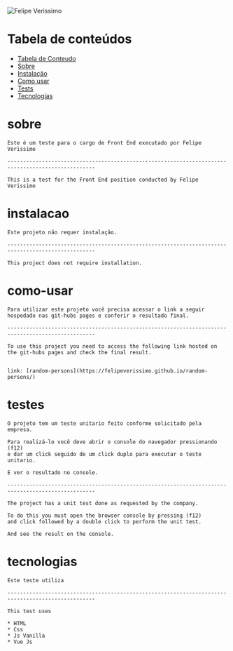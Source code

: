 ![Felipe Verissimo](https://pbs.twimg.com/profile_banners/41742474/1490016588/1500x500)

# Tabela de conteúdos

<!--ts-->

- [Tabela de Conteudo](#tabela-de-conteudo)
- [Sobre](#sobre)
- [Instalação](#instalacao)
- [Como usar](#como-usar)
- [Tests](#testes)
- [Tecnologias](#tecnologias)
<!--te-->

# sobre

    Este é um teste para o cargo de Front End executado por Felipe Verissimo

    --------------------------------------------------------------------------------------------------

    This is a test for the Front End position conducted by Felipe Verissimo

# instalacao

    Este projeto não requer instalação.

    --------------------------------------------------------------------------------------------------

    This project does not require installation.

# como-usar

    Para utilizar este projeto você precisa acessar o link a seguir hospedado nas git-hubs pages e conferir o resultado final.

    --------------------------------------------------------------------------------------------------

    To use this project you need to access the following link hosted on the git-hubs pages and check the final result.


    link: [random-persons](https://felipeverissimo.github.io/random-persons/)

# testes

    O projeto tem um teste unitario feito conforme solicitado pela empresa.

    Para realizá-lo você deve abrir o console do navegador pressionando (f12)
    e dar um click seguido de um click duplo para executar o teste unitario.

    E ver o resultado no console.

    --------------------------------------------------------------------------------------------------

    The project has a unit test done as requested by the company.

    To do this you must open the browser console by pressing (f12)
    and click followed by a double click to perform the unit test.

    And see the result on the console.

# tecnologias

    Este teste utiliza

    --------------------------------------------------------------------------------------------------

    This test uses

    * HTML
    * Css
    * Js Vanilla
    * Vue Js
